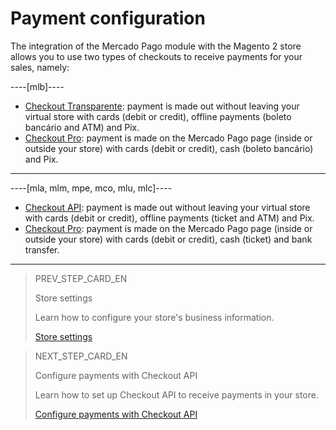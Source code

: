 # Payment configuration

The integration of the Mercado Pago module with the Magento 2 store allows you to use two types of checkouts to receive payments for your sales, namely:

----[mlb]----
* [Checkout Transparente](/developers/pt/docs/magento-two/payment-configuration/checkout-api): payment is made out without leaving your virtual store with cards (debit or credit), offline payments (boleto bancário and ATM) and Pix.
* [Checkout Pro](/developers/pt/docs/prestashop/payment-configuration/checkout-pro): payment is made on the Mercado Pago page (inside or outside your store) with cards (debit or credit), cash (boleto bancário) and Pix.
------------

----[mla, mlm, mpe, mco, mlu, mlc]----
* [Checkout API](/developers/pt/docs/magento-two/payment-configuration/checkout-api): payment is made out without leaving your virtual store with cards (debit or credit), offline payments (ticket and ATM) and Pix.
* [Checkout Pro](/developers/pt/docs/prestashop/payment-configuration/checkout-pro): payment is made on the Mercado Pago page (inside or outside your store) with cards (debit or credit), cash (ticket) and bank transfer.
------------

> PREV_STEP_CARD_EN
>
> Store settings
>
> Learn how to configure your store's business information.
>
> [Store settings](/developers/en/docs/magento-two/integration-store)

> NEXT_STEP_CARD_EN
>
> Configure payments with Checkout API
>
> Learn how to set up Checkout API to receive payments in your store.
>
> [Configure payments with Checkout API](/developers/en/docs/magento-two/payment-configuration/checkout-api)